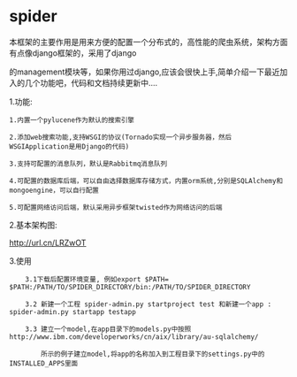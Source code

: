 spider
======

 本框架的主要作用是用来方便的配置一个分布式的，高性能的爬虫系统，架构方面有点像django框架的，采用了django 

 的management模块等，如果你用过django,应该会很快上手,简单介绍一下最近加入的几个功能吧，代码和文档持续更新中....

1.功能:


    1.内置一个pylucene作为默认的搜索引擎 
    
    2.添加web搜索功能,支持WSGI的协议(Tornado实现一个异步服务器，然后WSGIApplication是用Django的代码)
    
    3.支持可配置的消息队列，默认是Rabbitmq消息队列 
    
    4.可配置的数据库后端，可以自由选择数据库存储方式，内置orm系统,分别是SQLAlchemy和mongoengine，可以自行配置
    
    5.可配置网络访问后端，默认采用异步框架twisted作为网络访问的后端


2.基本架构图:

    
   http://url.cn/LRZwOT 

3.使用

        3.1下载后配置环境变量, 例如export $PATH= $PATH:/PATH/TO/SPIDER_DIRECTORY/bin:/PATH/TO/SPIDER_DIRECTORY
       
        3.2 新建一个工程 spider-admin.py startproject test 和新建一个app : spider-admin.py startapp testapp 
       
        3.3 建立一个model,在app目录下的models.py中按照http://www.ibm.com/developerworks/cn/aix/library/au-sqlalchemy/
       
            所示的例子建立model,将app的名称加入到工程目录下的settings.py中的INSTALLED_APPS里面
        


